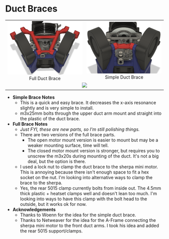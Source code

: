 Duct Braces
============

<TABLE width=100%>
<TR>
<TD width=50% align="Center"><IMG SRC="Images/Duct_Brace_Full.png"><BR>Full Duct Brace</TD>
<TD width=50% align="Center"><IMG SRC="Images/Duct_Brace_Simple.png">Simple Duct Brace</TD>
</TR>
<TR><TD width=100% colspan=2 align="CENTER"><IMG SRC="Images/Duct_Brace_Full_Hardware.png"></TD></TR>
</TABLE>

- **Simple Brace Notes**
  - This is a quick and easy brace.  It decreases the x-axis resonance slightly and is very simple to install.
  - m3x25mm bolts through the upper duct arm mount and straight into the plastic of the duct brace.
- **Full Brace Notes**
  - *Just FYI, these are new parts, so I'm still polishing things.*
  - There are two versions of the full brace parts.  
    - The open motor mount version is easier to mount but may be a weaker mounting surface, time will tell.
    - The closed motor mount version is stronger, but requires you to unscrew the m3x20s during mounting of the duct.  It's not a big deal, but the option is there.  
  - I used a lock nut to clamp the duct brace to the sherpa mini motor.  This is annoying because there isn't enough space to fit a hex socket on the nut.  I'm looking into alternative ways to clamp the brace to the sherpa.
  - Yes, the rear 5015 clamp currently bolts from inside out.  The 4.5mm thick plastic + heatset clamps well and doesn't lean too much.  I'm looking into ways to have this clamp with the bolt head to the outside, but it works ok for now.  
- **Acknowledgements**
  - Thanks to Woenn for the idea for the simple duct brace.
  - Thanks to Netweaver for the idea for the A-Frame connecting the sherpa mini motor to the front duct arms.  I took his idea and added the rear 5015 support/clamps.  
